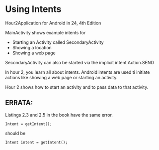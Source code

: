 # Using Intents
Hour2Application for Android in 24, 4th Edition

MainActivity shows example intents for
- Starting an Activity called SecondaryActivity
- Showing a location
- Showing a web page

SecondaryActivity can also be started via the implicit intent Action.SEND

In hour 2, you learn all about intents.  Android intents are used ti initiate actions 
like showing a web page or starting an activity.  

Hour 2 shows how to start an activity and to pass data to that activity.

## ERRATA:

Listings 2.3 and 2.5 in the book have the same error.
```
Intent = getIntent();
```
should be 
```
Intent intent = getIntent();
```


